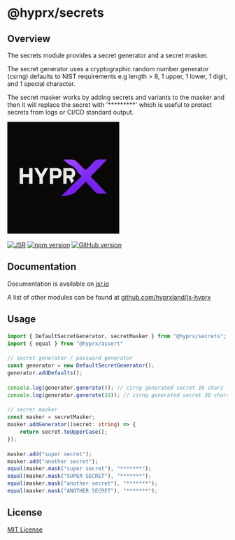 # @hyprx/secrets

## Overview

The secrets module provides a secret generator and a secret masker.

The secret generator uses a cryptographic random number generator (csrng)
defaults to NIST requirements e.g length > 8, 1 upper, 1 lower, 1 digit, and
1 special character.

The secret masker works by adding secrets and variants to the masker and then it
will replace the secret with '*********' which is useful to protect secrets
from logs or CI/CD standard output.

![logo](https://raw.githubusercontent.com/hyprxland/js-hyprx/refs/heads/main/assets/logo.png)

[![JSR](https://jsr.io/badges/@hyprx/secrets)](https://jsr.io/@hyprx/secrets)
[![npm version](https://badge.fury.io/js/@hyprx%2Fsecrets.svg)](https://badge.fury.io/js/@hyprx%2Fsecrets)
[![GitHub version](https://badge.fury.io/gh/hyprxland%2Fjs-hyprx.svg)](https://badge.fury.io/gh/hyprxland%2Fjs-hyprx)

## Documentation

Documentation is available on [jsr.io](https://jsr.io/@hyprx/secrets/doc)

A list of other modules can be found at [github.com/hyprxland/js-hyprx](https://github.com/hyprxland/js-hyprx)

## Usage

```typescript
import { DefaultSecretGenerator, secretMasker } from "@hyprx/secrets";
import { equal } from "@hyprx/assert"

// secret generator / password generator
const generator = new DefaultSecretGenerator();
generator.addDefaults();

console.log(generator.generate()); // csrng generated secret 16 chars
console.log(generator.generate(30)); // csrng generated secret 30 chars

// secret masker
const masker = secretMasker;
masker.addGenerator((secret: string) => {
    return secret.toUpperCase();
});

masker.add("super secret");
masker.add("another secret");
equal(masker.mask("super secret"), "*******");
equal(masker.mask("SUPER SECRET"), "*******");
equal(masker.mask("another secret"), "*******");
equal(masker.mask("ANOTHER SECRET"), "*******");
```

## License

[MIT License](./LICENSE.md)
